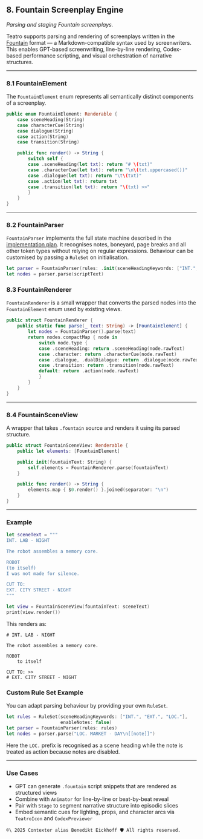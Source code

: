 ## 8. Fountain Screenplay Engine
_Parsing and staging Fountain screenplays._

Teatro supports parsing and rendering of screenplays written in the [Fountain](https://fountain.io) format — a Markdown-compatible syntax used by screenwriters. This enables GPT-based screenwriting, line-by-line rendering, Codex-based performance scripting, and visual orchestration of narrative structures.

---

### 8.1 FountainElement

The `FountainElement` enum represents all semantically distinct components of a screenplay.

```swift
public enum FountainElement: Renderable {
    case sceneHeading(String)
    case characterCue(String)
    case dialogue(String)
    case action(String)
    case transition(String)

    public func render() -> String {
        switch self {
        case .sceneHeading(let txt): return "# \(txt)"
        case .characterCue(let txt): return "\n\(txt.uppercased())"
        case .dialogue(let txt): return "\t\(txt)"
        case .action(let txt): return txt
        case .transition(let txt): return "\(txt) >>"
        }
    }
}
```

---

### 8.2 FountainParser

`FountainParser` implements the full state machine described in the
[implementation plan](../Chapters/09_FountainParserImplementationPlan.md). It recognises notes,
boneyard, page breaks and all other token types without relying on regular
expressions. Behaviour can be customised by passing a `RuleSet` on
initialisation.

```swift
let parser = FountainParser(rules: .init(sceneHeadingKeywords: ["INT.", "EXT."]))
let nodes = parser.parse(scriptText)
```

### 8.3 FountainRenderer

`FountainRenderer` is a small wrapper that converts the parsed nodes into the
`FountainElement` enum used by existing views.

```swift
public struct FountainRenderer {
    public static func parse(_ text: String) -> [FountainElement] {
        let nodes = FountainParser().parse(text)
        return nodes.compactMap { node in
            switch node.type {
            case .sceneHeading: return .sceneHeading(node.rawText)
            case .character: return .characterCue(node.rawText)
            case .dialogue, .dualDialogue: return .dialogue(node.rawText)
            case .transition: return .transition(node.rawText)
            default: return .action(node.rawText)
            }
        }
    }
}
```

---

### 8.4 FountainSceneView

A wrapper that takes `.fountain` source and renders it using its parsed structure.

```swift
public struct FountainSceneView: Renderable {
    public let elements: [FountainElement]

    public init(fountainText: String) {
        self.elements = FountainRenderer.parse(fountainText)
    }

    public func render() -> String {
        elements.map { $0.render() }.joined(separator: "\n")
    }
}
```

---

### Example

```swift
let sceneText = """
INT. LAB - NIGHT

The robot assembles a memory core.

ROBOT
(to itself)
I was not made for silence.

CUT TO:
EXT. CITY STREET - NIGHT
"""

let view = FountainSceneView(fountainText: sceneText)
print(view.render())
```

This renders as:

```
# INT. LAB - NIGHT

The robot assembles a memory core.

ROBOT
	to itself

CUT TO: >>
# EXT. CITY STREET - NIGHT
```

### Custom Rule Set Example

You can adapt parsing behaviour by providing your own `RuleSet`.

```swift
let rules = RuleSet(sceneHeadingKeywords: ["INT.", "EXT.", "LOC."],
                    enableNotes: false)
let parser = FountainParser(rules: rules)
let nodes = parser.parse("LOC. MARKET - DAY\n[[note]]")
```

Here the `LOC.` prefix is recognised as a scene heading while the note is treated as action because notes are disabled.

---

### Use Cases

- GPT can generate `.fountain` script snippets that are rendered as structured views
- Combine with `Animator` for line-by-line or beat-by-beat reveal
- Pair with `Stage` to segment narrative structure into episodic slices
- Embed semantic cues for lighting, props, and character arcs via `TeatroIcon` and `CodexPreviewer`


`````text
©\ 2025 Contexter alias Benedikt Eickhoff 🛡️ All rights reserved.
`````
